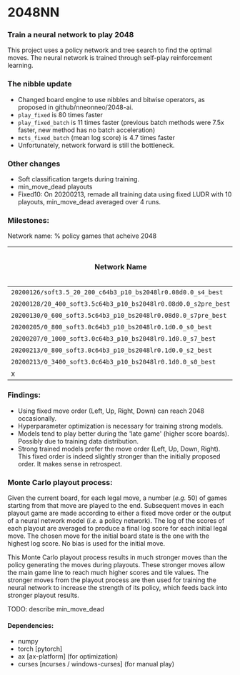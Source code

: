 # 2048NN
### Train a neural network to play 2048
This project uses a policy network and tree search to find the optimal moves.
The neural network is trained through self-play reinforcement learning.


### The nibble update
* Changed board engine to use nibbles and bitwise operators, as proposed in github/nneonneo/2048-ai.
* `play_fixed` is 80 times faster
* `play_fixed_batch` is 11 times faster (previous batch methods were 7.5x faster, new method has no batch acceleration)
* `mcts_fixed_batch` (mean log score) is 4.7 times faster
* Unfortunately, network forward is still the bottleneck.

### Other changes
* Soft classification targets during training.
* min_move_dead playouts
* Fixed10: On 20200213, remade all training data using fixed LUDR with 10 playouts, min_move_dead averaged over 4 runs.

### Milestones:
Network name: % policy games that acheive 2048

| Network Name | % Policy games acheiving 2048 |
|---|---|
| `20200126/soft3.5_20_200_c64b3_p10_bs2048lr0.08d0.0_s4_best` | 0.4 |
| `20200128/20_400_soft3.5c64b3_p10_bs2048lr0.08d0.0_s2pre_best` | 1.88 |
| `20200130/0_600_soft3.5c64b3_p10_bs2048lr0.08d0.0_s7pre_best` | 4.2 |
| `20200205/0_800_soft3.0c64b3_p10_bs2048lr0.1d0.0_s0_best` | 6.16 |
| `20200207/0_1000_soft3.0c64b3_p10_bs2048lr0.1d0.0_s7_best` | 7.32 |
| `20200213/0_800_soft3.0c64b3_p10_bs2048lr0.1d0.0_s2_best` | 9.0 |
| `20200213/0_3400_soft3.0c64b3_p10_bs2048lr0.1d0.0_s0_best` | 24.0 |
| x | x |


### Findings:
* Using fixed move order (Left, Up, Right, Down) can reach 2048 occasionally.
* Hyperparameter optimization is necessary for training strong models.
* Models tend to play better during the 'late game' (higher score boards).
Possibly due to training data distribution.
* Strong trained models prefer the move order (Left, Up, Down, Right).
This fixed order is indeed slightly stronger than the initially proposed order.
It makes sense in retrospect.


### Monte Carlo playout process:
Given the current board, for each legal move, a number (*e.g.* 50) of games starting from that move are played to the end.
Subsequent moves in each playout game are made according to either a fixed move order or the output of a neural network model (*i.e.* a policy network).
The log of the scores of each playout are averaged to produce a final log score for each initial legal move.
The chosen move for the initial board state is the one with the highest log score.
No bias is used for the initial move.

This Monte Carlo playout process results in much stronger moves than the policy generating the moves during playouts. 
These stronger moves allow the main game line to reach much higher scores and tile values.
The stronger moves from the playout process are then used for training the neural network to increase the strength of its policy, which feeds back into stronger playout results.

TODO: describe min_move_dead


#### Dependencies:
- numpy
- torch [pytorch]
- ax [ax-platform] (for optimization)
- curses [ncurses / windows-curses] (for manual play)
